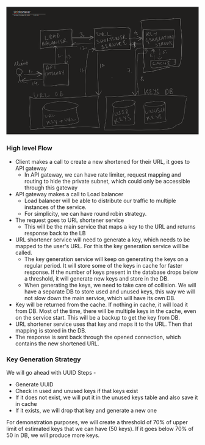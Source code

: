 ![High level system design for URL shortener](image.png)

### High level Flow
- Client makes a call to create a new shortened for their URL, it goes to API gateway
    - In API gateway, we can have rate limiter, request mapping and routing to hide the private subnet, which could only be accessible through this gateway
- API gateway makes a call to Load balancer
    - Load balancer will be able to distribute our traffic to multiple instances of the service.
    - For simplicity, we can have round robin strategy.
- The request goes to URL shortener service
    - This will be the main service that maps a key to the URL and returns response back to the LB
- URL shortener service will need to generate a key, which needs to be mapped to the user's URL. For this the key generation service will be called.
    - The key generation service will keep on generating the keys on a regular period. It will store some of the keys in cache for faster response. If the number of keys present in the database drops below a threshold, it will generate new keys and store in the DB.
    - When generating the keys, we need to take care of collision. We will have a separate DB to store used and unused keys, this way we will not slow down the main service, which will have its own DB.
- Key will be returned from the cache. If nothing in cache, it will load it from DB. Most of the time, there will be multiple keys in the cache, even on the service start. This will be a backup to get the key from DB.
- URL shortener service uses that key and maps it to the URL. Then that mapping is stored in the DB.
- The response is sent back through the opened connection, which contains the new shortened URL.


### Key Generation Strategy
We will go ahead with UUID
Steps -
- Generate UUID 
- Check in used and unused keys if that keys exist
- If it does not exist, we will put it in the unused keys table and also save it in cache
- If it exists, we will drop that key and generate a new one

For demonstration purposes, we will create a threshold of 70% of upper limit of estimated keys that we can have (50 keys). If it goes below 70% of 50 in DB, we will produce more keys. 